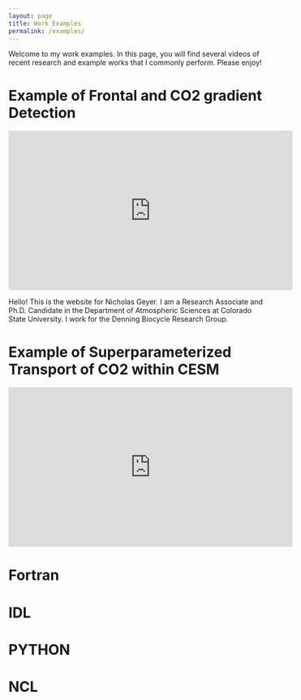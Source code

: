 ```yaml
---
layout: page
title: Work Examples
permalink: /examples/
---
```


Welcome to my work examples.  In this page, you will find several videos of recent
research and example works that I commonly perform.  Please enjoy!

<h1>Example of Frontal and CO2 gradient Detection</h1>

<iframe width="560" height="315" src="https://www.youtube.com/embed/bojTLqOKiqs" title="YouTube video player" frameborder="0" allow="accelerometer; autoplay; clipboard-write; encrypted-media; gyroscope; picture-in-picture" allowfullscreen></iframe>
<p>Hello! This is the website for Nicholas Geyer.  I am a Research Associate
and Ph.D. Candidate in the Department of Atmospheric Sciences at Colorado State University.
I work for the Denning Biocycle Research Group.</p>

<h1>Example of Superparameterized Transport of CO2 within CESM</h1>
<iframe width="560" height="315" src="https://www.youtube.com/embed/6RX_Zbc9lC0" title="YouTube video player" frameborder="0" allow="accelerometer; autoplay; clipboard-write; encrypted-media; gyroscope; picture-in-picture" allowfullscreen></iframe>

<h1>Fortran</h1>
<h1>IDL</h1>
<h1>PYTHON</h1>
<h1>NCL</h1>
